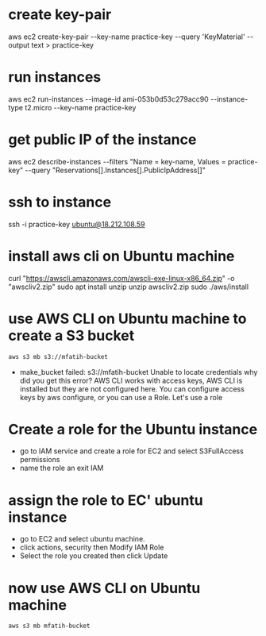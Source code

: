 
# create key-pair 
aws ec2 create-key-pair --key-name practice-key --query 'KeyMaterial' --output text > practice-key

# run instances 
aws ec2 run-instances --image-id ami-053b0d53c279acc90 --instance-type t2.micro --key-name practice-key

# get public IP of the instance
aws ec2 describe-instances --filters "Name = key-name, Values = practice-key" --query "Reservations[].Instances[].PublicIpAddress[]"

# ssh to instance
ssh -i practice-key ubuntu@18.212.108.59 

# install aws cli on Ubuntu machine
curl "https://awscli.amazonaws.com/awscli-exe-linux-x86_64.zip" -o "awscliv2.zip"
sudo apt install unzip
unzip awscliv2.zip
sudo ./aws/install

# use AWS CLI on Ubuntu machine to create a S3 bucket
```bash
aws s3 mb s3://mfatih-bucket
```

- make_bucket failed: s3://mfatih-bucket Unable to locate credentials
why did you get this error?
AWS CLI works with access keys, AWS CLI is installed but they are not configured here.
You can configure access keys by aws configure, or
you can use a Role.
Let's use a role

# Create a role for the Ubuntu instance
- go to IAM service and create a role for EC2 and select S3FullAccess permissions
- name the role an exit IAM

# assign the role to EC' ubuntu instance
- go to EC2 and select ubuntu machine.
- click actions, security then Modify IAM Role
- Select the role you created then click Update

# now use AWS CLI on Ubuntu machine
```bash
aws s3 mb mfatih-bucket
```




